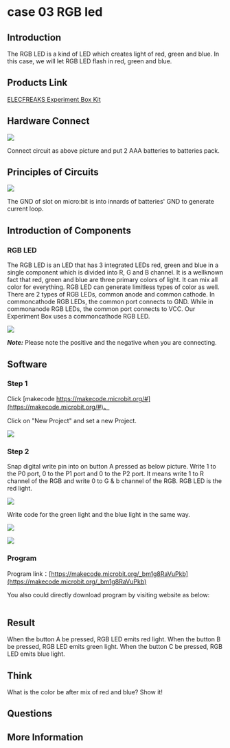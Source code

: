 # case 03 RGB led 

## Introduction ##

The RGB LED is a kind of LED which creates light of red, green and blue. In this case, we will let RGB LED flash in red, green and blue.

## Products Link

[ELECFREAKS Experiment Box Kit](https://shop.elecfreaks.com/products/elecfreaks-experiment-box-kit-without-micro-bit-board?_pos=1&_sid=ac099db2f&_ss=r)

## Hardware Connect ##

![](./images/Gca57tq.png)

 Connect circuit as above picture and put 2 AAA batteries to batteries pack.

## Principles of Circuits ##

![](./images/wnBLHqP.png)

The GND of slot on micro:bit is into innards of batteries' GND to generate current loop.

## Introduction of Components ##

### RGB LED ###
 The RGB LED is an LED that has 3 integrated LEDs  red, green and blue in a single component which is divided into R, G and B channel. It is a wellknown fact that red, green and blue are three primary colors of light. It can mix all color for everything. RGB LED can generate limitless types of color as well.
 There are 2 types of RGB LEDs, common anode and common cathode. In commoncathode RGB LEDs, the
common port connects to GND. While in commonanode RGB LEDs, the common port connects to VCC. 
  Our Experiment Box uses a commoncathode RGB LED.

![](./images/KF4IVxu.jpg)

***Note:*** Please note the positive and the negative when you are connecting.

## Software

### Step 1

 Click [makecode https://makecode.microbit.org/#](https://makecode.microbit.org/#)。

 Click on "New Project" and set a new Project.

![](./images/t34k5Zb.png)

### Step 2

 Snap digital write pin into on button A pressed as below picture. Write 1 to the P0 port, 0 to the P1 port and 0 to the P2 port.
 It means write 1 to R channel of the RGB and write 0 to G & b channel of the RGB.
 RGB LED is the red light.

![](./images/sB2lvoi.png)

 Write code for the green light and the blue light in the same way.

![](./images/Rl1jlrI.png)

![](./images/JsaMcnR.png)


### Program

 Program link：[https://makecode.microbit.org/_bm1g8RaVuPkb](https://makecode.microbit.org/_bm1g8RaVuPkb)

 You also could directly download program by visiting website as below:

<div style="position:relative;height:0;paddingbottom:70%;overflow:hidden;"><iframe style="position:absolute;top:0;left:0;width:100%;height:100%;" src="https://makecode.microbit.org/#pub:_bm1g8RaVuPkb" frameborder="0" sandbox="allowpopups allowforms allowscripts allowsameorigin"></iframe></div>  


## Result

 When the button A be pressed, RGB LED emits red light.
 When the button B be pressed, RGB LED emits green light.
 When the button C be pressed, RGB LED emits blue light.



## Think

 What is the color be after mix of red and blue? Show it!

## Questions



## More Information  


